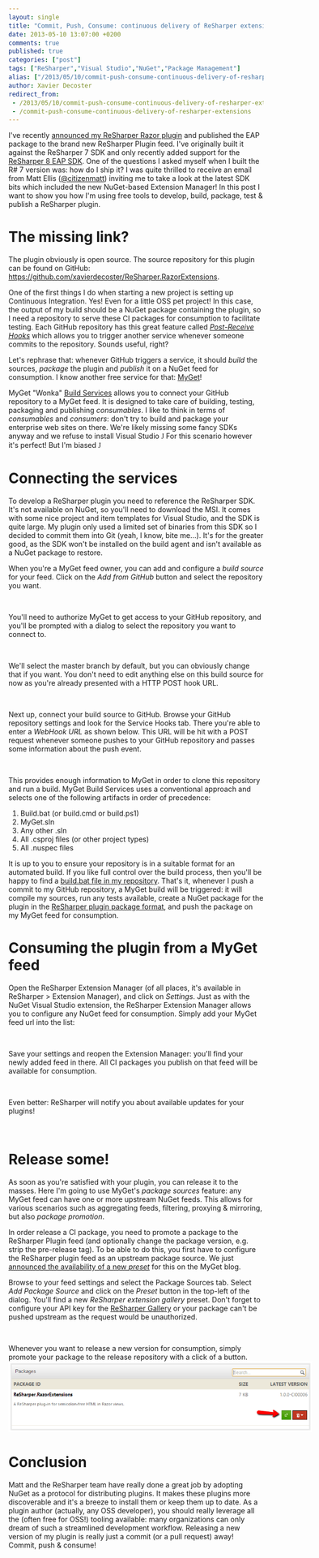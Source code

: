 ```yaml
---
layout: single
title: "Commit, Push, Consume: continuous delivery of ReSharper extensions"
date: 2013-05-10 13:07:00 +0200
comments: true
published: true
categories: ["post"]
tags: ["ReSharper","Visual Studio","NuGet","Package Management"]
alias: ["/2013/05/10/commit-push-consume-continuous-delivery-of-resharper-extensions/"]
author: Xavier Decoster
redirect_from:
 - /2013/05/10/commit-push-consume-continuous-delivery-of-resharper-extensions/.html
 - /commit-push-consume-continuous-delivery-of-resharper-extensions
---
```

<p><p>I've recently <a href="/a-resharper-plugin-to-detect-suspicious-semicolons-in-razor-views">announced my ReSharper Razor plugin</a> and published the EAP package to the brand new ReSharper Plugin feed. I've originally built it against the ReSharper 7 SDK and only recently added support for the <a href="http://confluence.jetbrains.com/display/ReSharper/ReSharper+8+EAP">ReSharper 8 EAP SDK</a>. One of the questions I asked myself when I built the R# 7 version was: how do I ship it? I was quite thrilled to receive an email from Matt Ellis (<a href="https://twitter.com/citizenmatt">@citizenmatt</a>) inviting me to take a look at the latest SDK bits which included the new NuGet-based Extension Manager! In this post I want to show you how I'm using free tools to develop, build, package, test &amp; publish a ReSharper plugin.
</p><h1>The missing link?
</h1><p>The plugin obviously is open source. The source repository for this plugin can be found on GitHub: <a href="https://github.com/xavierdecoster/ReSharper.RazorExtensions">https://github.com/xavierdecoster/ReSharper.RazorExtensions</a>.
</p><p>One of the first things I do when starting a new project is setting up Continuous Integration. Yes! Even for a little OSS pet project! In this case, the output of my build should be a NuGet package containing the plugin, so I need a repository to serve these CI packages for consumption to facilitate testing. Each GitHub repository has this great feature called <a href="https://help.github.com/articles/post-receive-hooks"><em>Post-Receive Hooks</em></a> which allows you to trigger another service whenever someone commits to the repository. Sounds useful, right?
</p><p>Let's rephrase that: whenever GitHub triggers a service, it should <em>build</em> the sources, <em>package</em> the plugin and <em>publish</em> it on a NuGet feed for consumption. I know another free service for that: <a href="http://www.myget.org/">MyGet</a>!
</p><p>MyGet "Wonka" <a href="http://blog.myget.org/post/2013/03/22/Whats-new-in-Build-Services.aspx">Build Services</a> allows you to connect your GitHub repository to a MyGet feed. It is designed to take care of building, testing, packaging and publishing <em>consumables</em>. I like to think in terms of <em>consumables</em> and <em>consumers</em>: don't try to build and package your enterprise web sites on there. We're likely missing some fancy SDKs anyway and we refuse to install Visual Studio <span style="font-family:Wingdings">J</span> For this scenario however it's perfect! But I'm biased <span style="font-family:Wingdings">J</span>
    </p><h1>Connecting the services
</h1><p>To develop a ReSharper plugin you need to reference the ReSharper SDK. It's not available on NuGet, so you'll need to download the MSI. It comes with some nice project and item templates for Visual Studio, and the SDK is quite large. My plugin only used a limited set of binaries from this SDK so I decided to commit them into Git (yeah, I know, bite me…). It's for the greater good, as the SDK won't be installed on the build agent and isn't available as a NuGet package to restore.
</p><p>When you're a MyGet feed owner, you can add and configure a <em>build source</em> for your feed. Click on the <em>Add from GitHub</em> button and select the repository you want.
</p><p><img src="/get/043013_2028_CommitPushC1_635029505354155325.png" alt="" style="max-width:600px;"/>
    </p><p>You'll need to authorize MyGet to get access to your GitHub repository, and you'll be prompted with a dialog to select the repository you want to connect to.
</p><p><img src="/get/043013_2028_CommitPushC2_635029505359311245.png" alt="" style="max-width:600px;"/>
    </p><p>We'll select the master branch by default, but you can obviously change that if you want. You don't need to edit anything else on this build source for now as you're already presented with a HTTP POST hook URL.
</p><p><img src="/get/043013_2028_CommitPushC3_635029505361654845.png" alt="" style="max-width:600px;"/>
    </p><p>Next up, connect your build source to GitHub. Browse your GitHub repository settings and look for the Service Hooks tab. There you're able to enter a <em>WebHook URL</em> as shown below. This URL will be hit with a POST request whenever someone pushes to your GitHub repository and passes some information about the push event.
</p><p><img src="/get/043013_2028_CommitPushC4_635029505365248365.png" alt="" style="max-width:600px;"/>
    </p><p>This provides enough information to MyGet in order to clone this repository and run a build. MyGet Build Services uses a conventional approach and selects one of the following artifacts in order of precedence:
</p><ol><li>Build.bat (or build.cmd or build.ps1)
</li><li>MyGet.sln
</li><li>Any other .sln
</li><li>All .csproj files (or other project types)
</li><li>All .nuspec files
</li></ol><p>It is up to you to ensure your repository is in a suitable format for an automated build. If you like full control over the build process, then you'll be happy to find a <a href="https://github.com/xavierdecoster/ReSharper.RazorExtensions/blob/master/build.bat">build.bat file in my repository</a>. That's it, whenever I push a commit to my GitHub repository, a MyGet build will be triggered: it will compile my sources, run any tests available, create a NuGet package for the plugin in the <a href="http://confluence.jetbrains.com/display/ReSharper/1.9+Packaging+%28R8%29">ReSharper plugin package format</a>, and push the package on my MyGet feed for consumption.
</p><h1>Consuming the plugin from a MyGet feed
</h1><p>Open the ReSharper Extension Manager (of all places, it's available in ReSharper &gt; Extension Manager), and click on <em>Settings</em>. Just as with the NuGet Visual Studio extension, the ReSharper Extension Manager allows you to configure any NuGet feed for consumption. Simply add your MyGet feed url into the list:
</p><p><img src="/get/043013_2028_CommitPushC5_635029505369623085.png" alt="" style="max-width:600px;"/>
    </p><p>Save your settings and reopen the Extension Manager: you'll find your newly added feed in there. All CI packages you publish on that feed will be available for consumption.
</p><p><img src="/get/043013_2028_CommitPushC6_635029505374466525.png" alt="" style="max-width:600px;"/>
    </p><p>Even better: ReSharper will notify you about available updates for your plugins!
</p><p><img src="/get/043013_2028_CommitPushC7_635029505377278845.png" alt="" style="max-width:600px;"/>
    </p><h1>Release some!
</h1><p>As soon as you're satisfied with your plugin, you can release it to the masses. Here I'm going to use MyGet's <em>package sources</em> feature: any MyGet feed can have one or more upstream NuGet feeds. This allows for various scenarios such as aggregating feeds, filtering, proxying &amp; mirroring, but also <em>package promotion</em>.
</p><p>In order release a CI package, you need to promote a package to the ReSharper Plugin feed (and optionally change the package version, e.g. strip the pre-release tag). To be able to do this, you first have to configure the ReSharper plugin feed as an upstream package source. We just <a href="http://blog.myget.org/post/2013/04/29/Create-a-list-of-favorite-ReSharper-plugins.aspx">announced the availability of a new <em>preset</em></a> for this on the MyGet blog.
</p><p>Browse to your feed settings and select the Package Sources tab. Select <em>Add Package Source</em> and click on the <em>Preset</em> button in the top-left of the dialog. You'll find a new <em>ReSharper extension gallery</em> preset. Don't forget to configure your API key for the <a href="http://resharper-plugins.jetbrains.com/">ReSharper Gallery</a> or your package can't be pushed upstream as the request would be unauthorized.
</p><p><img src="/get/043013_2028_CommitPushC8_635029505380559885.png" alt="" style="max-width:600px;"/>
    </p><p>Whenever you want to release a new version for consumption, simply promote your package to the release repository with a click of a button.<br/>
<img src="/images/2013-05-10_1504.png" style="max-width:600px;" alt="" />
</p><h1>Conclusion
</h1><p>Matt and the ReSharper team have really done a great job by adopting NuGet as a protocol for distributing plugins. It makes these plugins more discoverable and it's a breeze to install them or keep them up to date. As a plugin author (actually, any OSS developer), you should really leverage all the (often free for OSS!) tooling available: many organizations can only dream of such a streamlined development workflow. Releasing a new version of my plugin is really just a commit (or a pull request) away! Commit, push &amp; consume!</p></p>
